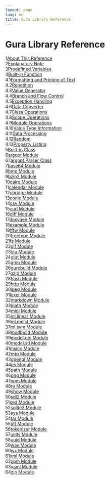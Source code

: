 ```yaml
---
layout: page
lang: en
title: Gura Library Reference
---
```


<h1>Gura Library Reference</h1>

<div><span class="toc-index-1">1</span><a href="chapter-01.html#anchor-1">About This Reference</a></div>
<div><span class="toc-index-1">2</span><a href="chapter-02.html#anchor-2">Explanatory Note</a></div>
<div><span class="toc-index-1">3</span><a href="chapter-03.html#anchor-3">Predefined Variables</a></div>
<div><span class="toc-index-1">4</span><a href="chapter-04.html#anchor-4">Built-in Function</a></div>
<div><span class="toc-index-2">4.1</span><a href="chapter-04.html#anchor-4-1">Formatting and Printing of Text</a></div>
<div><span class="toc-index-2">4.2</span><a href="chapter-04.html#anchor-4-2">Repetition</a></div>
<div><span class="toc-index-2">4.3</span><a href="chapter-04.html#anchor-4-3">Value Generator</a></div>
<div><span class="toc-index-2">4.4</span><a href="chapter-04.html#anchor-4-4">Branch and Flow Control</a></div>
<div><span class="toc-index-2">4.5</span><a href="chapter-04.html#anchor-4-5">Exception Handling</a></div>
<div><span class="toc-index-2">4.6</span><a href="chapter-04.html#anchor-4-6">Data Converter</a></div>
<div><span class="toc-index-2">4.7</span><a href="chapter-04.html#anchor-4-7">Class Operations</a></div>
<div><span class="toc-index-2">4.8</span><a href="chapter-04.html#anchor-4-8">Scope Operations</a></div>
<div><span class="toc-index-2">4.9</span><a href="chapter-04.html#anchor-4-9">Module Operations</a></div>
<div><span class="toc-index-2">4.10</span><a href="chapter-04.html#anchor-4-10">Value Type Information</a></div>
<div><span class="toc-index-2">4.11</span><a href="chapter-04.html#anchor-4-11">Data Processing</a></div>
<div><span class="toc-index-2">4.12</span><a href="chapter-04.html#anchor-4-12">Random</a></div>
<div><span class="toc-index-2">4.13</span><a href="chapter-04.html#anchor-4-13">Property Listing</a></div>
<div><span class="toc-index-1">5</span><a href="chapter-05.html#anchor-5">Built-in Class</a></div>
<div><span class="toc-index-1">6</span><a href="chapter-06.html#anchor-6">argopt Module</a></div>
<div><span class="toc-index-2">6.1</span><a href="chapter-06.html#anchor-6-1">argopt.Parser Class</a></div>
<div><span class="toc-index-1">7</span><a href="chapter-07.html#anchor-7">base64 Module</a></div>
<div><span class="toc-index-1">8</span><a href="chapter-08.html#anchor-8">bmp Module</a></div>
<div><span class="toc-index-1">9</span><a href="chapter-09.html#anchor-9">bzip2 Module</a></div>
<div><span class="toc-index-1">10</span><a href="chapter-10.html#anchor-10">cairo Module</a></div>
<div><span class="toc-index-1">11</span><a href="chapter-11.html#anchor-11">calendar Module</a></div>
<div><span class="toc-index-1">12</span><a href="chapter-12.html#anchor-12">cbridge Module</a></div>
<div><span class="toc-index-1">13</span><a href="chapter-13.html#anchor-13">conio Module</a></div>
<div><span class="toc-index-1">14</span><a href="chapter-14.html#anchor-14">csv Module</a></div>
<div><span class="toc-index-1">15</span><a href="chapter-15.html#anchor-15">curl Module</a></div>
<div><span class="toc-index-1">16</span><a href="chapter-16.html#anchor-16">diff Module</a></div>
<div><span class="toc-index-1">17</span><a href="chapter-17.html#anchor-17">doxygen Module</a></div>
<div><span class="toc-index-1">18</span><a href="chapter-18.html#anchor-18">example Module</a></div>
<div><span class="toc-index-1">19</span><a href="chapter-19.html#anchor-19">fftw Module</a></div>
<div><span class="toc-index-1">20</span><a href="chapter-20.html#anchor-20">freetype Module</a></div>
<div><span class="toc-index-1">21</span><a href="chapter-21.html#anchor-21">fs Module</a></div>
<div><span class="toc-index-1">22</span><a href="chapter-22.html#anchor-22">gif Module</a></div>
<div><span class="toc-index-1">23</span><a href="chapter-23.html#anchor-23">glu Module</a></div>
<div><span class="toc-index-1">24</span><a href="chapter-24.html#anchor-24">glut Module</a></div>
<div><span class="toc-index-1">25</span><a href="chapter-25.html#anchor-25">gmp Module</a></div>
<div><span class="toc-index-1">26</span><a href="chapter-26.html#anchor-26">gurcbuild Module</a></div>
<div><span class="toc-index-1">27</span><a href="chapter-27.html#anchor-27">gzip Module</a></div>
<div><span class="toc-index-1">28</span><a href="chapter-28.html#anchor-28">hash Module</a></div>
<div><span class="toc-index-1">29</span><a href="chapter-29.html#anchor-29">http Module</a></div>
<div><span class="toc-index-1">30</span><a href="chapter-30.html#anchor-30">jpeg Module</a></div>
<div><span class="toc-index-1">31</span><a href="chapter-31.html#anchor-31">lexer Module</a></div>
<div><span class="toc-index-1">32</span><a href="chapter-32.html#anchor-32">markdown Module</a></div>
<div><span class="toc-index-1">33</span><a href="chapter-33.html#anchor-33">math Module</a></div>
<div><span class="toc-index-1">34</span><a href="chapter-34.html#anchor-34">midi Module</a></div>
<div><span class="toc-index-1">35</span><a href="chapter-35.html#anchor-35">ml.linear Module</a></div>
<div><span class="toc-index-1">36</span><a href="chapter-36.html#anchor-36">ml.mnist Module</a></div>
<div><span class="toc-index-1">37</span><a href="chapter-37.html#anchor-37">ml.svm Module</a></div>
<div><span class="toc-index-1">38</span><a href="chapter-38.html#anchor-38">modbuild Module</a></div>
<div><span class="toc-index-1">39</span><a href="chapter-39.html#anchor-39">model.obj Module</a></div>
<div><span class="toc-index-1">40</span><a href="chapter-40.html#anchor-40">model.stl Module</a></div>
<div><span class="toc-index-1">41</span><a href="chapter-41.html#anchor-41">msico Module</a></div>
<div><span class="toc-index-1">42</span><a href="chapter-42.html#anchor-42">mtp Module</a></div>
<div><span class="toc-index-1">43</span><a href="chapter-43.html#anchor-43">opengl Module</a></div>
<div><span class="toc-index-1">44</span><a href="chapter-44.html#anchor-44">os Module</a></div>
<div><span class="toc-index-1">45</span><a href="chapter-45.html#anchor-45">path Module</a></div>
<div><span class="toc-index-1">46</span><a href="chapter-46.html#anchor-46">png Module</a></div>
<div><span class="toc-index-1">47</span><a href="chapter-47.html#anchor-47">ppm Module</a></div>
<div><span class="toc-index-1">48</span><a href="chapter-48.html#anchor-48">re Module</a></div>
<div><span class="toc-index-1">49</span><a href="chapter-49.html#anchor-49">show Module</a></div>
<div><span class="toc-index-1">50</span><a href="chapter-50.html#anchor-50">sdl2 Module</a></div>
<div><span class="toc-index-1">51</span><a href="chapter-51.html#anchor-51">sed Module</a></div>
<div><span class="toc-index-1">52</span><a href="chapter-52.html#anchor-52">sqlite3 Module</a></div>
<div><span class="toc-index-1">53</span><a href="chapter-53.html#anchor-53">sys Module</a></div>
<div><span class="toc-index-1">54</span><a href="chapter-54.html#anchor-54">tar Module</a></div>
<div><span class="toc-index-1">55</span><a href="chapter-55.html#anchor-55">tiff Module</a></div>
<div><span class="toc-index-1">56</span><a href="chapter-56.html#anchor-56">tokenizer Module</a></div>
<div><span class="toc-index-1">57</span><a href="chapter-57.html#anchor-57">units Module</a></div>
<div><span class="toc-index-1">58</span><a href="chapter-58.html#anchor-58">uuid Module</a></div>
<div><span class="toc-index-1">59</span><a href="chapter-59.html#anchor-59">wav Module</a></div>
<div><span class="toc-index-1">60</span><a href="chapter-60.html#anchor-60">wx Module</a></div>
<div><span class="toc-index-1">61</span><a href="chapter-61.html#anchor-61">xml Module</a></div>
<div><span class="toc-index-1">62</span><a href="chapter-62.html#anchor-62">xpm Module</a></div>
<div><span class="toc-index-1">63</span><a href="chapter-63.html#anchor-63">yaml Module</a></div>
<div><span class="toc-index-1">64</span><a href="chapter-64.html#anchor-64">zip Module</a></div>
<p />
